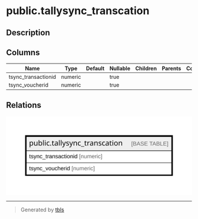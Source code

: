 # public.tallysync_transcation

## Description

## Columns

| Name | Type | Default | Nullable | Children | Parents | Comment |
| ---- | ---- | ------- | -------- | -------- | ------- | ------- |
| tsync_transactionid | numeric |  | true |  |  |  |
| tsync_voucherid | numeric |  | true |  |  |  |

## Relations

![er](public.tallysync_transcation.svg)

---

> Generated by [tbls](https://github.com/k1LoW/tbls)
